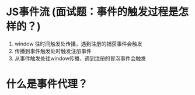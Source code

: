 # JS事件流 (面试题：事件的触发过程是怎样的？)
1. window 往时间触发处传播，遇到注册的捕获事件会触发
2. 传播到事件触发处时触发注册事件
3. 从事件触发处往window传播，遇到注册的冒泡事件会触发


# 什么是事件代理？

